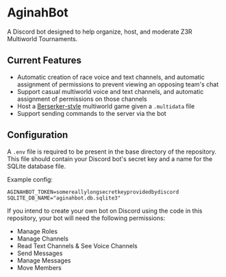 # AginahBot
A Discord bot designed to help organize, host, and moderate Z3R Multiworld Tournaments.

## Current Features
- Automatic creation of race voice and text channels, and automatic assignment of permissions to prevent viewing
    an opposing team's chat
- Support casual multiworld voice and text channels, and automatic assignment of permissions on those channels
- Host a [Berserker-style](https://github.com/Berserker66/MultiWorld-Utilities) multiworld game given 
    a `.multidata` file
- Support sending commands to the server via the bot

## Configuration
A `.env` file is required to be present in the base directory of the repository. This file should contain
your Discord bot's secret key and a name for the SQLite database file.

Example config:
```.env
AGINAHBOT_TOKEN=somereallylongsecretkeyprovidedbydiscord
SQLITE_DB_NAME="aginahbot.db.sqlite3"
```

If you intend to create your own bot on Discord using the code in this repository, your bot will need
the following permissions:
- Manage Roles
- Manage Channels
- Read Text Channels & See Voice Channels
- Send Messages
- Manage Messages
- Move Members